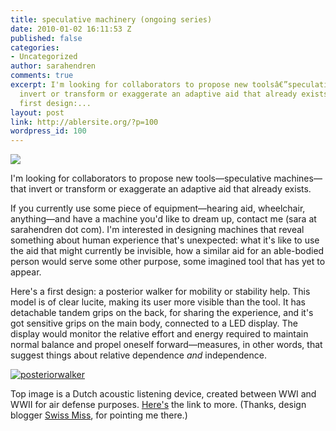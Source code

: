 ```yaml
---
title: speculative machinery (ongoing series)
date: 2010-01-02 16:11:53 Z
published: false
categories:
- Uncategorized
author: sarahendren
comments: true
excerpt: I'm looking for collaborators to propose new toolsâ€”speculative machinesâ€”that
  invert or transform or exaggerate an adaptive aid that already exists. Here's a
  first design:...
layout: post
link: http://ablersite.org/?p=100
wordpress_id: 100
---
```


![](http://www.ablersite.com/wp-content/uploads/parabol-1.jpg)

I'm looking for collaborators to propose new tools—speculative machines—that invert or transform or exaggerate an adaptive aid that already exists.

If you currently use some piece of equipment—hearing aid, wheelchair, anything—and have a machine you'd like to dream up, contact me (sara at sarahendren dot com). I'm interested in designing machines that reveal something about human experience that's unexpected: what it's like to use the aid that might currently be invisible, how a similar aid for an able-bodied person would serve some other purpose, some imagined tool that has yet to appear.

Here's a first design: a posterior walker for mobility or stability help. This model is of clear lucite, making its user more visible than the tool. It has detachable tandem grips on the back, for sharing the experience, and it's got sensitive grips on the main body, connected to a LED display. The display would monitor the relative effort and energy required to maintain normal balance and propel oneself forward—measures, in other words, that suggest things about relative dependence _and_ independence.

[![posteriorwalker](http://dev.sarahendren.com/wp-content/uploads/posteriorwalker2-600x342.jpg)](http://dev.sarahendren.com/wp-content/uploads/posteriorwalker2.jpg)

Top image is a Dutch acoustic listening device, created between WWI and WWII for air defense purposes. [Here's](http://butdoesitfloat.com/190819/For-the-world-to-be-interesting-you-have-to-be-manipulating-it-all) the link to more. (Thanks, design blogger [Swiss Miss](http://www.swiss-miss.com/), for pointing me there.)
